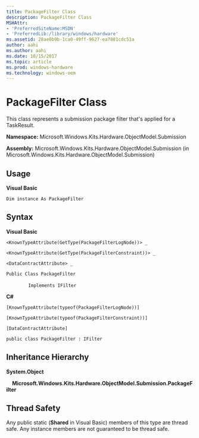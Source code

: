 ```yaml
---
title: PackageFilter Class
description: PackageFilter Class
MSHAttr:
- 'PreferredSiteName:MSDN'
- 'PreferredLib:/library/windows/hardware'
ms.assetid: 28ae0b9b-1ca0-49ff-9627-ea7881cdc51a
author: aahi
ms.author: aahi
ms.date: 10/15/2017
ms.topic: article
ms.prod: windows-hardware
ms.technology: windows-oem
---
```


# PackageFilter Class


This class represents a submission package filter that's applied for a TaskResult.

**Namespace:** Microsoft.Windows.Kits.Hardware.ObjectModel.Submission

**Assembly:** Microsoft.Windows.Kits.Hardware.ObjectModel.Submission (in Microsoft.Windows.Kits.Hardware.ObjectModel.Submission)

## <span id="Usage"></span><span id="usage"></span><span id="USAGE"></span>Usage


**Visual Basic**

`Dim instance As PackageFilter`

## <span id="Syntax"></span><span id="syntax"></span><span id="SYNTAX"></span>Syntax


**Visual Basic**

`<KnownTypeAttribute(GetType(PackageFilterLogNode))> _`

`<KnownTypeAttribute(GetType(PackageFilterConstraint))> _`

`<DataContractAttribute> _`

`Public Class PackageFilter`

               `Implements IFilter`

**C#**

`[KnownTypeAttribute(typeof(PackageFilterLogNode))]`

`[KnownTypeAttribute(typeof(PackageFilterConstraint))]`

`[DataContractAttribute]`

`public class PackageFilter : IFilter`

## <span id="Inheritance_Hierarchy"></span><span id="inheritance_hierarchy"></span><span id="INHERITANCE_HIERARCHY"></span>Inheritance Hierarchy


**System.Object**

    **Microsoft.Windows.Kits.Hardware.ObjectModel.Submission.PackageFilter**

## <span id="Thread_Safety"></span><span id="thread_safety"></span><span id="THREAD_SAFETY"></span>Thread Safety


Any public static (**Shared** in Visual Basic) members of this type are thread safe. Any instance members are not guaranteed to be thread safe.

 

 






